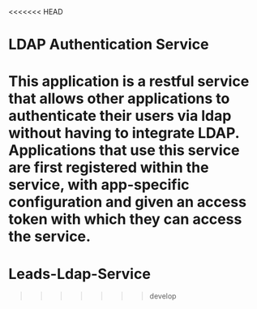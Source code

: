 <<<<<<< HEAD
# LDAP Authentication Service

This application is a restful service that allows other applications to authenticate their users via ldap without having to integrate LDAP.
Applications that use this service are first registered within the service, with app-specific configuration and given an access token with which they can access the service.
=======
# Leads-Ldap-Service
>>>>>>> develop
